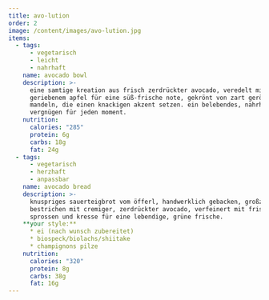 ```yaml
---
title: avo-lution
order: 2
image: /content/images/avo-lution.jpg
items:
  - tags:
      - vegetarisch
      - leicht
      - nahrhaft
    name: avocado bowl
    description: >-
      eine samtige kreation aus frisch zerdrückter avocado, veredelt mit fein
      geriebenem apfel für eine süß-frische note, gekrönt von zart gerösteten
      mandeln, die einen knackigen akzent setzen. ein belebendes, nahrhaftes
      vergnügen für jeden moment.
    nutrition:
      calories: "285"
      protein: 6g
      carbs: 18g
      fat: 24g
  - tags:
      - vegetarisch
      - herzhaft
      - anpassbar
    name: avocado bread
    description: >-
      knuspriges sauerteigbrot vom öfferl, handwerklich gebacken, großzügig
      bestrichen mit cremiger, zerdrückter avocado, verfeinert mit frischen
      sprossen und kresse für eine lebendige, grüne frische.
    **your style:**
      * ei (nach wunsch zubereitet)
      * biospeck/biolachs/shiitake
      * champignons pilze
    nutrition:
      calories: "320"
      protein: 8g
      carbs: 38g
      fat: 16g
---
```

